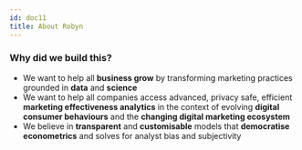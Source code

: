 ```yaml
---
id: doc11
title: About Robyn
---
```


### Why did we build this?

- We want to help all **business grow** by transforming marketing practices
  grounded in **data** and **science**
- We want to help all companies access advanced, privacy safe, efficient
  **marketing effectiveness analytics** in the context of evolving **digital
  consumer behaviours** and the **changing digital marketing ecosystem**
- We believe in **transparent** and **customisable** models that **democratise
  econometrics** and solves for analyst bias and subjectivity
